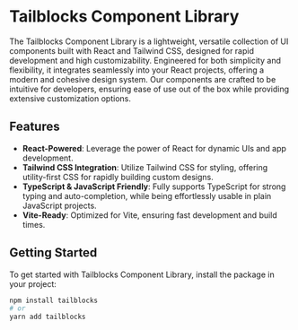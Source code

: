 # Tailblocks Component Library

The Tailblocks Component Library is a lightweight, versatile collection of UI components built with React and Tailwind CSS, designed for rapid development and high customizability. Engineered for both simplicity and flexibility, it integrates seamlessly into your React projects, offering a modern and cohesive design system. Our components are crafted to be intuitive for developers, ensuring ease of use out of the box while providing extensive customization options.

## Features

- **React-Powered**: Leverage the power of React for dynamic UIs and app development.
- **Tailwind CSS Integration**: Utilize Tailwind CSS for styling, offering utility-first CSS for rapidly building custom designs.
- **TypeScript & JavaScript Friendly**: Fully supports TypeScript for strong typing and auto-completion, while being effortlessly usable in plain JavaScript projects.
- **Vite-Ready**: Optimized for Vite, ensuring fast development and build times.

## Getting Started

To get started with Tailblocks Component Library, install the package in your project:

```bash
npm install tailblocks
# or
yarn add tailblocks